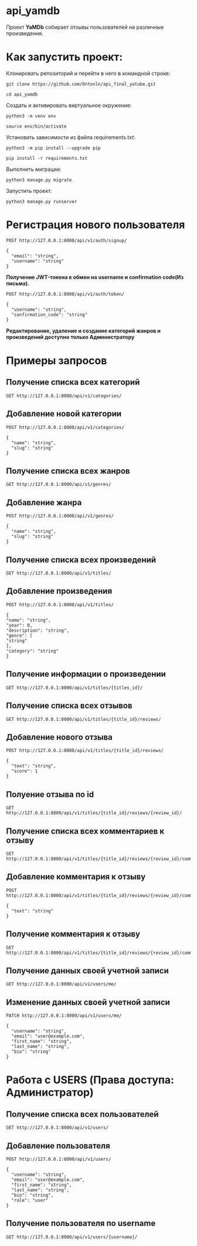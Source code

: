 # api_yamdb
Проект **YaMDb** собирает отзывы пользователей на различные произведения.

# Как запустить проект:

Клонировать репозиторий и перейти в него в командной строке:

```
git clone https://github.com/Ontonln/api_final_yatube.git
```

```
cd api_yamdb
```

Cоздать и активировать виртуальное окружение:

```
python3 -m venv env
```

```
source env/bin/activate
```

Установить зависимости из файла requirements.txt:

```
python3 -m pip install --upgrade pip
```

```
pip install -r requirements.txt
```

Выполнить миграции:

```
python3 manage.py migrate
```

Запустить проект:

```
python3 manage.py runserver
```


# Регистрация нового пользователя
```
POST http://127.0.0.1:8000/api/v1/auth/signup/

{
  "email": "string",
  "username": "string"
}
```
**Получение JWT-токена в обмен на username и confirmation code(Из письма).**
```
POST http://127.0.0.1:8000/api/v1/auth/token/

{
  "username": "string",
  "confirmation_code": "string"
}
```
**Редактирование, удаление и создание категорий жанров и произведений доступно только Администратору**
# Примеры запросов
## Получение списка всех категорий

```
GET http://127.0.0.1:8000/api/v1/categories/
```
## Добавление новой категории

```
POST http://127.0.0.1:8000/api/v1/categories/

{
  "name": "string",
  "slug": "string"
}
```

## Получение списка всех жанров

```
GET http://127.0.0.1:8000/api/v1/genres/
```
## Добавление жанра

```
POST http://127.0.0.1:8000/api/v1/genres/

{
  "name": "string",
  "slug": "string"
}
```

## Получение списка всех произведений
```
GET http://127.0.0.1:8000/api/v1/titles/
```
## Добавление произведения
```
POST http://127.0.0.1:8000/api/v1/titles/

{
"name": "string",
"year": 0,
"description": "string",
"genre": [
"string"
],
"category": "string"
}
```
## Получение информации о произведении
```
GET http://127.0.0.1:8000/api/v1/titles/{titles_id}/
```
## Получение списка всех отзывов
```
GET http://127.0.0.1:8000/api/v1/titles/{title_id}/reviews/
```
## Добавление нового отзыва
```
POST http://127.0.0.1:8000/api/v1/titles/{title_id}/reviews/

{
  "text": "string",
  "score": 1
}
```
## Полуение отзыва по id
```
GET http://127.0.0.1:8000/api/v1/titles/{title_id}/reviews/{review_id}/
```
## Получение списка всех комментариев к отзыву
```
GET http://127.0.0.1:8000/api/v1/titles/{title_id}/reviews/{review_id}/comments/
```
## Добавление комментария к отзыву
```
POST http://127.0.0.1:8000/api/v1/titles/{title_id}/reviews/{review_id}/comments/

{
  "text": "string"
}
```
## Получение комментария к отзыву
```
GET http://127.0.0.1:8000/api/v1/titles/{title_id}/reviews/{review_id}/comments/{comment_id}/
```
## Получение данных своей учетной записи
```
GET http://127.0.0.1:8000/api/v1/users/me/
```
## Изменение данных своей учетной записи
```
PATCH http://127.0.0.1:8000/api/v1/users/me/

{
  "username": "string",
  "email": "user@example.com",
  "first_name": "string",
  "last_name": "string",
  "bio": "string"
}
```

# Работа с USERS (Права доступа: **Администратор**)
## Получение списка всех пользователей
```
GET http://127.0.0.1:8000/api/v1/users/
```
## Добавление пользователя
```
POST http://127.0.0.1:8000/api/v1/users/

{
  "username": "string",
  "email": "user@example.com",
  "first_name": "string",
  "last_name": "string",
  "bio": "string",
  "role": "user"
}
```
## Получение пользователя по username
```
GET http://127.0.0.1:8000/api/v1/users/{username}/
```
